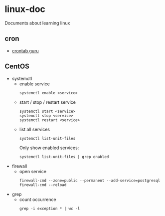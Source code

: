 # linux-doc
Documents about learning linux

## cron
* [crontab guru](https://crontab.guru/)

## CentOS
* systemctl
  * enable service
    ```shell script
    systemctl enable <service>
    ```
  * start / stop / restart service
    ```shell script
    systemctl start <service>
    systemctl stop <service>
    systemctl restart <service>
    ```
  * list all services
    ```shell script
    systemctl list-unit-files
    ```
    Only show enabled services:
    ```shell script
    systemctl list-unit-files | grep enabled
    ```
* firewall
  * open service
    ```shell script
    firewall-cmd --zone=public --permanent --add-service=postgresql
    firewall-cmd --reload
    ```
* grep
  * count occurrence
    ```shell script
    grep -i exception * | wc -l
    ```
